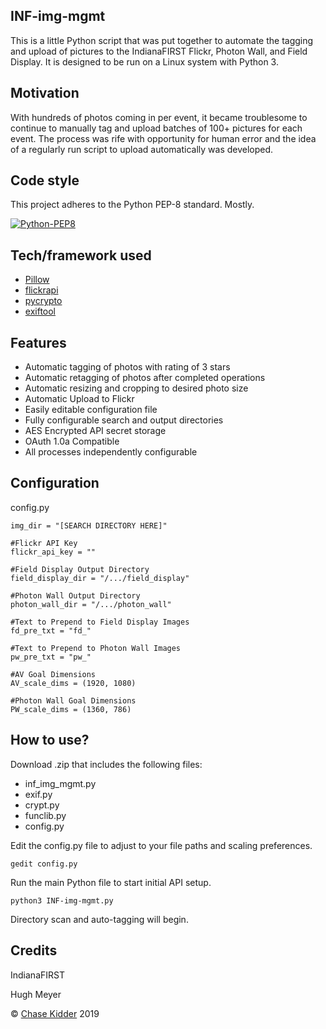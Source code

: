 ## INF-img-mgmt
This is a little Python script that was put together to automate the tagging and upload of pictures to the IndianaFIRST Flickr,
Photon Wall, and Field Display. It is designed to be run on a Linux system with Python 3.

## Motivation
With hundreds of photos coming in per event, it became troublesome to continue to manually tag and upload batches of 100+ pictures for each event. The process was rife with opportunity for human error and the idea of a regularly run script to 
upload automatically was developed.

## Code style
This project adheres to the Python PEP-8 standard. Mostly.

[![Python-PEP8](https://img.shields.io/badge/code%20style-standard-brightgreen.svg?style=flat)](https://www.python.org/dev/peps/pep-0008/)

## Tech/framework used
- [Pillow](https://github.com/python-pillow/Pillow)
- [flickrapi](https://github.com/sybrenstuvel/flickrapi)
- [pycrypto](https://github.com/dlitz/pycrypto)
- [exiftool](https://github.com/exiftool/exiftool)

## Features
- Automatic tagging of photos with rating of 3 stars
- Automatic retagging of photos after completed operations
- Automatic resizing and cropping to desired photo size
- Automatic Upload to Flickr
- Easily editable configuration file
- Fully configurable search and output directories
- AES Encrypted API secret storage
- OAuth 1.0a Compatible
- All processes independently configurable

## Configuration
config.py

```#Photo Input Search Directory
img_dir = "[SEARCH DIRECTORY HERE]"

#Flickr API Key
flickr_api_key = ""

#Field Display Output Directory
field_display_dir = "/.../field_display"

#Photon Wall Output Directory
photon_wall_dir = "/.../photon_wall"

#Text to Prepend to Field Display Images
fd_pre_txt = "fd_"

#Text to Prepend to Photon Wall Images
pw_pre_txt = "pw_"

#AV Goal Dimensions
AV_scale_dims = (1920, 1080)

#Photon Wall Goal Dimensions
PW_scale_dims = (1360, 786)
```


## How to use?

Download .zip that includes the following files:
- inf_img_mgmt.py
- exif.py
- crypt.py
- funclib.py
- config.py

Edit the config.py file to adjust to your file paths and scaling preferences.

```gedit config.py```

Run the main Python file to start initial API setup.

```python3 INF-img-mgmt.py```

Directory scan and auto-tagging will begin.


## Credits
IndianaFIRST


Hugh Meyer



 © [Chase Kidder](https://www.linkedin.com/in/chasekidder/) 2019